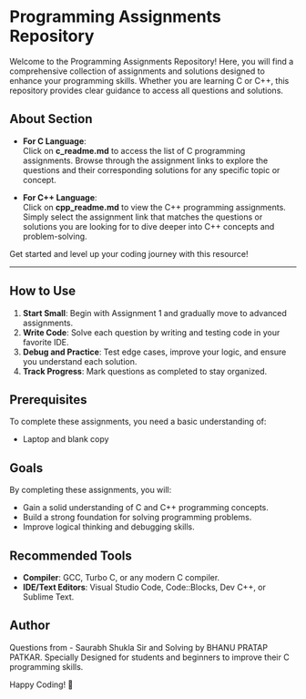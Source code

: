 # Programming Assignments Repository

Welcome to the Programming Assignments Repository! Here, you will find a comprehensive collection of assignments and solutions designed to enhance your programming skills. Whether you are learning C or C++, this repository provides clear guidance to access all questions and solutions.  

## About Section

- **For C Language**:  
  Click on **c_readme.md** to access the list of C programming assignments. Browse through the assignment links to explore the questions and their corresponding solutions for any specific topic or concept.  

- **For C++ Language**:  
  Click on **cpp_readme.md** to view the C++ programming assignments. Simply select the assignment link that matches the questions or solutions you are looking for to dive deeper into C++ concepts and problem-solving.  

Get started and level up your coding journey with this resource!

---

## How to Use

1. **Start Small**: Begin with Assignment 1 and gradually move to advanced assignments.
2. **Write Code**: Solve each question by writing and testing code in your favorite IDE.
3. **Debug and Practice**: Test edge cases, improve your logic, and ensure you understand each solution.
4. **Track Progress**: Mark questions as completed to stay organized.

## Prerequisites

To complete these assignments, you need a basic understanding of:

- Laptop and blank copy 

## Goals

By completing these assignments, you will:

- Gain a solid understanding of C and C++ programming concepts.
- Build a strong foundation for solving programming problems.
- Improve logical thinking and debugging skills.

## Recommended Tools

- **Compiler**: GCC, Turbo C, or any modern C compiler.
- **IDE/Text Editors**: Visual Studio Code, Code::Blocks, Dev C++, or Sublime Text.

## Author

Questions from - Saurabh Shukla Sir and Solving by BHANU PRATAP PATKAR. Specially Designed for students and beginners to improve their C programming skills.

Happy Coding! 🚀
